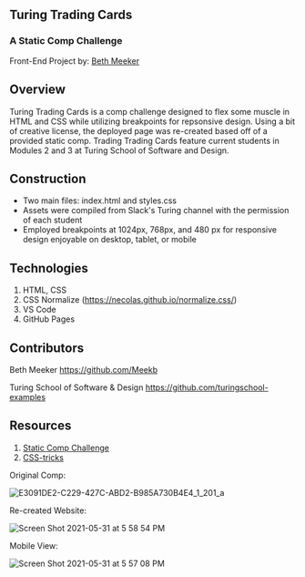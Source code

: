 ## Turing Trading Cards

### A Static Comp Challenge


Front-End Project by: [Beth Meeker](https://github.com/Meekb)

## Overview
  Turing Trading Cards is a comp challenge designed to flex some muscle in HTML and CSS while utilizing breakpoints for repsonsive design.
  Using a bit of creative license, the deployed page was re-created based off of a provided static comp. Trading Trading Cards feature current 
  students in Modules 2 and 3 at Turing School of Software and Design.

## Construction
  
  * Two main files: index.html and styles.css
  * Assets were compiled from Slack's Turing channel with the permission of each student
  * Employed breakpoints at 1024px, 768px, and 480 px for responsive design enjoyable on desktop, tablet, or mobile

## Technologies
  1. HTML, CSS
  2. CSS Normalize (https://necolas.github.io/normalize.css/)
  3. VS Code 
  4. GitHub Pages

## Contributors

  Beth Meeker https://github.com/Meekb
  
  Turing School of Software & Design https://github.com/turingschool-examples

## Resources
  1. [Static Comp Challenge](https://frontend.turing.edu/projects/module-1/m1-static-comp)
  2. [CSS-tricks](https://css-tricks.com/)
 
 Original Comp:
 
 ![E3091DE2-C229-427C-ABD2-B985A730B4E4_1_201_a](https://user-images.githubusercontent.com/76264735/120249794-4286ff80-c239-11eb-8efa-36a0cddde732.jpeg)
 
 Re-created Website:
 
 ![Screen Shot 2021-05-31 at 5 58 54 PM](https://user-images.githubusercontent.com/76264735/120249995-e4a6e780-c239-11eb-9ad6-946e4c48b913.png)
 
 Mobile View:
 
 ![Screen Shot 2021-05-31 at 5 57 08 PM](https://user-images.githubusercontent.com/76264735/120249928-ae696800-c239-11eb-8958-e19ebd88eb6f.png)


